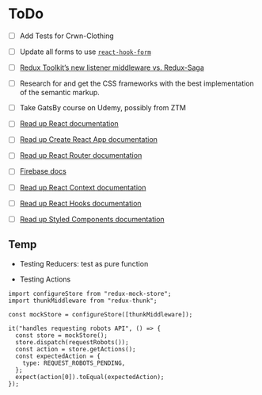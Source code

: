 # ToDo

- [ ] Add Tests for Crwn-Clothing

- [ ] Update all forms to use [`react-hook-form`](https://react-hook-form.com/)

- [ ] [Redux Toolkit’s new listener middleware vs. Redux-Saga](https://blog.logrocket.com/redux-toolkits-new-listener-middleware-vs-redux-saga/)

- [ ] Research for and get the CSS frameworks with the best implementation of the semantic markup.

- [ ] Take GatsBy course on Udemy, possibly from ZTM

- [ ] [Read up React documentation](https://reactjs.org/docs/getting-started.html)

- [ ] [Read up Create React App documentation](https://create-react-app.dev/)

- [ ] [Read up React Router documentation](https://reactrouter.com/docs/en/v6)

- [ ] [Firebase docs](https://firebase.google.com/docs/)

- [ ] [Read up React Context documentation](https://reactjs.org/docs/context.html)

- [ ] [Read up React Hooks documentation](https://reactjs.org/docs/hooks-intro.html)

- [ ] [Read up Styled Components documentation](https://styled-components.com/docs/basics)

## Temp

- Testing Reducers: test as pure function

- Testing Actions

```tsx
import configureStore from "redux-mock-store";
import thunkMiddleware from "redux-thunk";

const mockStore = configureStore([thunkMiddleware]);

it("handles requesting robots API", () => {
  const store = mockStore();
  store.dispatch(requestRobots());
  const action = store.getActions();
  const expectedAction = {
    type: REQUEST_ROBOTS_PENDING,
  };
  expect(action[0]).toEqual(expectedAction);
});
```
